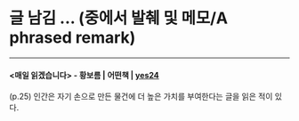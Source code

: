 # 글 남김 ... (중에서 발췌 및 메모/A phrased remark)
-------------------------------

#### <매일 읽겠습니다> - 황보름 | 어떤책 | [yes24](http://www.yes24.com/product/goods/96883494) 
(p.25) 인간은 자기 손으로 만든 물건에 더 높은 가치를 부여한다는 글을 읽은 적이 있다. 


#### 



